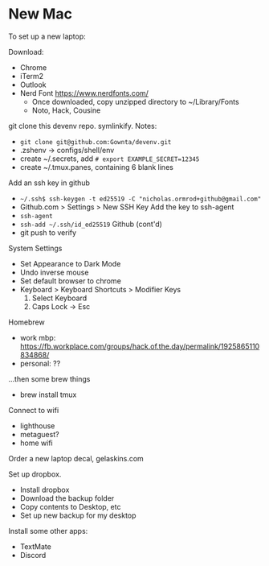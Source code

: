 # New Mac

To set up a new laptop:

Download:
- Chrome
- iTerm2
- Outlook
- Nerd Font https://www.nerdfonts.com/
  - Once downloaded, copy unzipped directory to ~/Library/Fonts
  - Noto, Hack, Cousine

git clone this devenv repo. symlinkify. Notes:
- `git clone git@github.com:Gownta/devenv.git`
- .zshenv -> configs/shell/env
- create ~/.secrets, add `# export EXAMPLE_SECRET=12345`
- create ~/.tmux.panes, containing 6 blank lines

Add an ssh key in github
- `~/.ssh$ ssh-keygen -t ed25519 -C "nicholas.ormrod+github@gmail.com"`
- Github.com > Settings > New SSH Key
Add the key to ssh-agent
- `ssh-agent`
- `ssh-add ~/.ssh/id_ed25519`
Github (cont'd)
- git push to verify

System Settings
- Set Appearance to Dark Mode
- Undo inverse mouse
- Set default browser to chrome
- Keyboard > Keyboard Shortcuts > Modifier Keys
    1. Select Keyboard
    2. Caps Lock -> Esc

Homebrew
- work mbp: https://fb.workplace.com/groups/hack.of.the.day/permalink/1925865110834868/
- personal: ??

...then some brew things
- brew install tmux

Connect to wifi
- lighthouse
- metaguest?
- home wifi

Order a new laptop decal, gelaskins.com

Set up dropbox.
- Install dropbox
- Download the backup folder
- Copy contents to Desktop, etc
- Set up new backup for my desktop

Install some other apps:
- TextMate
- Discord
